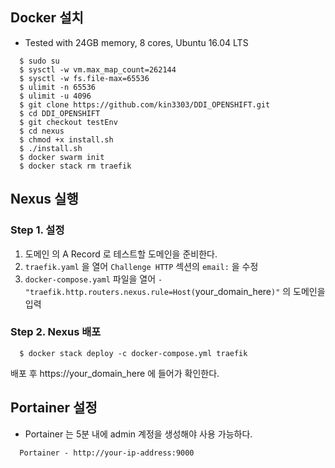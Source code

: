 
## Docker 설치

- Tested with 24GB memory, 8 cores,  Ubuntu 16.04 LTS  

```console
  $ sudo su 
  $ sysctl -w vm.max_map_count=262144
  $ sysctl -w fs.file-max=65536
  $ ulimit -n 65536
  $ ulimit -u 4096
  $ git clone https://github.com/kin3303/DDI_OPENSHIFT.git
  $ cd DDI_OPENSHIFT
  $ git checkout testEnv
  $ cd nexus
  $ chmod +x install.sh
  $ ./install.sh
  $ docker swarm init
  $ docker stack rm traefik
```

## Nexus 실행 
 
###  Step 1. 설정

1. 도메인 의 A Record 로 테스트할 도메인을 준비한다.
2. `traefik.yaml` 을 열어 `Challenge HTTP` 섹션의  `email:`  을 수정 
3. `docker-compose.yaml` 파일을 열어 `- "traefik.http.routers.nexus.rule=Host(`your_domain_here`)"` 의 도메인을 입력

###  Step 2. Nexus 배포

```console
  $ docker stack deploy -c docker-compose.yml traefik 
```

배포 후 https://your_domain_here 에 들어가 확인한다.


## Portainer 설정

- Portainer 는 5분 내에 admin 계정을 생성해야 사용 가능하다. 

```
  Portainer - http://your-ip-address:9000
```
